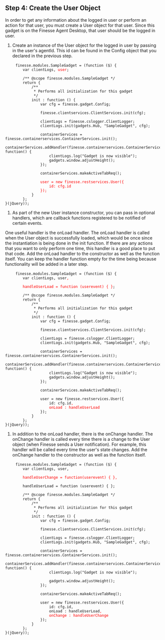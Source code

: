 ## Step 4: Create the User Object

In order to get any information about the logged in user or perform an action for that user, you must create a User object for that user. Since this gadget is on the Finesse Agent Desktop, that user should be the logged in user.

1. Create an instance of the User object for the logged in user by passing in the user's agentId. This id can be found in the Config object that you declared in the previous step.

 <pre>
    <code class="lang-none">finesse.modules.SampleGadget = (function ($) {
	    var clientLogs, <span style="color:red">user</span>;

	    /** @scope finesse.modules.SampleGadget */
	    return {
	        /**
	         * Performs all initialization for this gadget
	         */
	        init : function () {
				var cfg = finesse.gadget.Config;

				finesse.clientservices.ClientServices.init(cfg);

				clientLogs = finesse.cslogger.ClientLogger;
            	clientLogs.init(gadgets.Hub, "SampleGadget", cfg);

            	containerServices = finesse.containerservices.ContainerServices.init();
            	containerServices.addHandler(finesse.containerservices.ContainerServices.Topics.ACTIVE_TAB, function() {
	                clientLogs.log("Gadget is now visible");
	                gadgets.window.adjustHeight();
	            });

	            containerServices.makeActiveTabReq();

	            <span style="color:red">user = new finesse.restservices.User({
	                id: cfg.id
	            });</span>
			}
	    };
}(jQuery));</code>
</pre>

1. As part of the new User instance constructor, you can pass in optional handlers, which are callback functions registered to be notified of certain events.

 One useful handler is the onLoad handler. The onLoad handler is called when the User object is successfully loaded, which would be once since the instantiation is being done in the init function. If there are any actions that you want to only perform one time, this handler is a good place to put that code. Add the onLoad handler to the constructor as well as the function itself. You can keep the handler function empty for the time being because functionality will be added in a later step.

 <pre>
    <code class="lang-none">finesse.modules.SampleGadget = (function ($) {
	    var clientLogs, user<span style="color:red">,
	    
	    handleUserLoad = function (userevent) { }</span>;

	    /** @scope finesse.modules.SampleGadget */
	    return {
	        /**
	         * Performs all initialization for this gadget
	         */
	        init : function () {
				var cfg = finesse.gadget.Config;

				finesse.clientservices.ClientServices.init(cfg);

				clientLogs = finesse.cslogger.ClientLogger;
            	clientLogs.init(gadgets.Hub, "SampleGadget", cfg);

            	containerServices = finesse.containerservices.ContainerServices.init();
            	containerServices.addHandler(finesse.containerservices.ContainerServices.Topics.ACTIVE_TAB, function() {
	                clientLogs.log("Gadget is now visible");
	                gadgets.window.adjustHeight();
	            });

	            containerServices.makeActiveTabReq();

	            user = new finesse.restservices.User({
	                id: cfg.id<span style="color:red">, 
	                onLoad : handleUserLoad</span>
	            });
			}
	    };
}(jQuery));</code>
</pre>

1. In addition to the onLoad handler, there is the onChange handler. The onChange handler is called every time there is a change to the User object (when Finesse sends a User notification). For example, this handler will be called every time the user's state changes. Add the onChange handler to the constructor as well as the function itself.

 <pre>
    <code class="lang-none">finesse.modules.SampleGadget = (function ($) {
	    var clientLogs, user,
	    
	    <span style="color:red">handleUserChange = function(userevent) { },</span>

	    handleUserLoad = function (userevent) { };

	    /** @scope finesse.modules.SampleGadget */
	    return {
	        /**
	         * Performs all initialization for this gadget
	         */
	        init : function () {
				var cfg = finesse.gadget.Config;

				finesse.clientservices.ClientServices.init(cfg);

				clientLogs = finesse.cslogger.ClientLogger;
            	clientLogs.init(gadgets.Hub, "SampleGadget", cfg);

            	containerServices = finesse.containerservices.ContainerServices.init();
            	containerServices.addHandler(finesse.containerservices.ContainerServices.Topics.ACTIVE_TAB, function() {
	                clientLogs.log("Gadget is now visible");

	                gadgets.window.adjustHeight();
	            });

	            containerServices.makeActiveTabReq();

	            user = new finesse.restservices.User({
	                id: cfg.id, 
	                onLoad : handleUserLoad<span style="color:red">,
	                onChange : handleUserChange</span>
	            });
			}
	    };
}(jQuery));</code>
</pre>